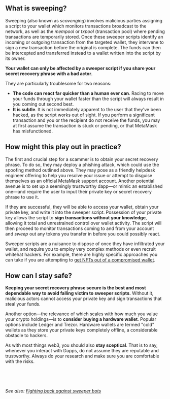 What is sweeping?
-----------------


Sweeping (also known as *scavenging*) involves malicious parties assigning a script to your wallet which monitors transactions broadcast to the network, as well as the *mempool* or *txpool* (transaction pool) where pending transactions are temporarily stored. Once these sweeper scripts identify an incoming or outgoing transaction from the targeted wallet, they intervene to sign a new transaction before the original is complete. The funds can then be intercepted and transferred instead to a wallet written into the script by its owner. 


**Your wallet can only be affected by a sweeper script if you share your secret recovery phrase with a bad actor**. 


They are particularly troublesome for two reasons:


* **The code can react far quicker than a human ever can**. Racing to move your funds through your wallet faster than the script will always result in you coming out second best.
* **It is subtle**. It is not immediately apparent to the user that they've been hacked, as the script works out of sight. If you perform a significant transaction and you or the recipient do not receive the funds, you may at first assume the transaction is stuck or pending, or that MetaMask has misfunctioned.


How might this play out in practice?
------------------------------------


The first and crucial step for a scammer is to obtain your secret recovery phrase. To do so, they may deploy a phishing attack, which could use the spoofing method outlined above. They may pose as a friendly helpdesk engineer offering to help you resolve your issue or attempt to disguise themselves as an official MetaMask support account. Another potential avenue is to set up a seemingly trustworthy dapp—or mimic an established one—and require the user to input their private key or secret recovery phrase to use it.


If they are successful, they will be able to access your wallet, obtain your private key, and write it into the sweeper script. Possession of your private key allows the script to **sign transactions without your knowledge**, allowing it total and unrestrained control over wallet activity. The script will then proceed to monitor transactions coming to and from your account and *sweep* out any tokens you transfer in before you could possibly react. 


Sweeper scripts are a nuisance to dispose of once they have infiltrated your wallet, and require you to employ very complex methods or even recruit whitehat hackers. For example, there are highly specific approaches you can take if you are attempting to [get NFTs out of a compromised wallet](https://medium.com/mycrypto/operation-cryptokitty-rescue-93fd8e00e4f8). 


How can I stay safe?
--------------------


**Keeping your secret recovery phrase secure is the best and most dependable way to avoid falling victim to sweeper scripts.** Without it, malicious actors cannot access your private key and sign transactions that steal your funds. 


Another option—the relevance of which scales with how much you value your crypto holdings—is to **consider** **buying a hardware wallet**. Popular options include Ledger and Trezor. Hardware wallets are termed "cold" wallets as they store your private keys completely offline, a considerable obstacle to hackers. 


As with most things web3, you should also **stay sceptical**. That is to say, whenever you interact with Dapps, do not assume they are reputable and trustworthy. Always do your research and make sure you are comfortable with the risks. 


 


 


*See also: [Fighting back against sweeper bots](https://support.metamask.io/hc/en-us/articles/5716855323675)*

